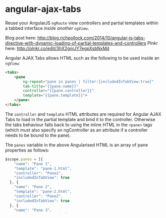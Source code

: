 angular-ajax-tabs
=================

Reuse your AngularJS `ngRoute` view controllers and partial templates within a tabbed interface *inside another `ngView`*.

Blog post here: http://blog.richpollock.com/2014/10/angular-js-tabs-directive-with-dynamic-loading-of-partial-templates-and-controllers
Plnkr here: http://plnkr.co/edit/3hX2gnrJY7egpXsbNxMd

Angular AJAX Tabs allows HTML such as the following to be used inside an `ngView`:

```HTML
<tabs>
	<pane 
		ng-repeat="pane in panes | filter:{includedInTabView:true}" 
		tab-title="{{pane.name}}" 
		controller="{{pane.controller}}" 
		template="{{pane.template}}">
	</pane>
</tabs>
```

The `controller` and `template` HTML attributes are required for Angular AJAX Tabs to load in the partial template and bind it to the controller. Otherwise the tabs behaviour falls back to using the inline HTML in the `<pane>` tags (which must also specify an ngController as an attribute if a controller needs to be bound to the pane).

The `panes` variable in the above Angularised HTML is an array of pane properties as follows:

```JavaScript
$scope.panes = [{
    "name": "Pane 1",
    "template": "pane-1.html",
    "controller": "Pane1",
    "includedInTabView": true
  }, {
    "name": "Pane 2",
    "template": "pane-2.html",
    "controller": "Pane2",
    "includedInTabView": true
  }, {
    "name": "Pane 3",
    "template": "pane-3.html",
    "controller": "Pane3",
    "includedInTabView": false
  }]
```

If some functionality should *only* appear when the partial template is being used inside a tab, the `isTabbedPane` property is set on the controller's scope, allowing HTML

<span ng-show="isTabbedPane">This will only appear when the template is inside a tab!</span>

The `controller` specified in the attribute needs to already exist beforehand; Angular AJAX Tabs won't instantiate controllers automatically.